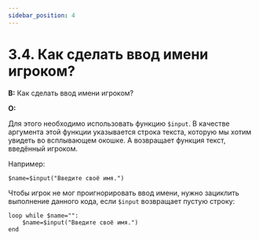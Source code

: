 ```yaml
---
sidebar_position: 4
---
```


# 3.4. Как сделать ввод имени игроком?
<!-- [:faq_03_04] -->
**В:** Как сделать ввод имени игроком?

**О:**
    
Для этого необходимо использовать функцию `$input`. В качестве аргумента этой функции указывается строка текста, которую мы хотим увидеть во всплывающем окошке. А возвращает функция текст, введённый игроком.

Например:
```qsp
$name=$input("Введите своё имя.")
```
Чтобы игрок не мог проигнорировать ввод имени, нужно зациклить выполнение данного кода, если `$input` возвращает пустую строку:
```qsp
loop while $name="":
    $name=$input("Введите своё имя.")
end
```
